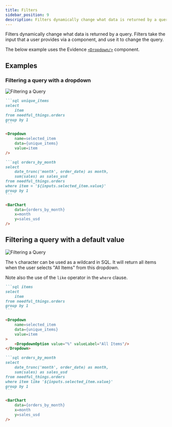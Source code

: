 ```yaml
---
title: Filters
sidebar_position: 9
description: Filters dynamically change what data is returned by a query. Filters take the input that a user provides via a component, and use it to change the query.
---
```


Filters dynamically change what data is returned by a query. Filters take the input that a user provides via a component, and use it to change the query.

The below example uses the Evidence [`<Dropdown/>`](/components/dropdown) component. 

## Examples

### Filtering a query with a dropdown

![Filtering a Query](/img/filters-queries.png)

````markdown
```sql unique_items
select 
    item
from needful_things.orders
group by 1
```

<Dropdown
    name=selected_item
    data={unique_items}
    value=item
/>

```sql orders_by_month
select
    date_trunc('month', order_date) as month,
    sum(sales) as sales_usd
from needful_things.orders
where item = '${inputs.selected_item.value}'
group by 1
```

<BarChart
    data={orders_by_month}
    x=month
    y=sales_usd
/>
````


## Filtering a query with a default value

![Filtering a Query](/img/filters-default.png)

The `%` character can be used as a wildcard in SQL. It will return all items when the user selects "All Items" from this dropdown.

Note also the use of the `like` operator in the `where` clause.

````markdown
```sql items
select 
    item
from needful_things.orders
group by 1
```

<Dropdown
    name=selected_item
    data={unique_items}
    value=item
>
    <DropdownOption value="%" valueLabel="All Items"/>
</Dropdown>

```sql orders_by_month
select
    date_trunc('month', order_date) as month,
    sum(sales) as sales_usd
from needful_things.orders
where item like '${inputs.selected_item.value}'
group by 1
```

<BarChart
    data={orders_by_month}
    x=month
    y=sales_usd
/>
````